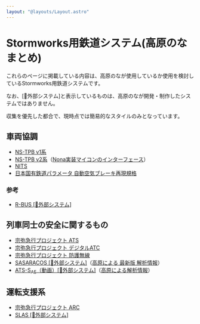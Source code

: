 ```yaml
---
layout: "@layouts/Layout.astro"
---
```

# Stormworks用鉄道システム(高原のな まとめ)
これらのページに掲載している内容は、高原のなが使用しているか使用を検討しているStormworks用鉄道システムです。

なお、\[🔗外部システム\]と表示しているものは、高原のなが開発・制作したシステムではありません。

収集を優先した都合で、現時点では簡易的なスタイルのみとなっています。

## 車両協調

- [NS-TPB v1系](communicate/NS-TPBv1.html)
- [NS-TPB v2系](communicate/NS-TPBv2.html)（[Nona実装マイコンのインターフェース](communicate/NS-TPBv2-nona.html)）
- [NITS](communicate/NITS.html)
- [日本国有鉄道パラメータ 自動空気ブレーキ再現規格](communicate/air-brake-JNR.html)

### 参考
- [R-BUS \[🔗外部システム\]](https://wikiwiki.jp/sbarjp/%E5%85%B1%E9%80%9A%E8%A6%8F%E6%A0%BC/%E9%89%84%E9%81%93/R-BUS)

## 列車同士の安全に関するもの
- [宗弥急行プロジェクト ATS](protect/Soya-ATS.html)
- [宗弥急行プロジェクト デジタルATC](protect/Soya-DATC.html)
- [宗弥急行プロジェクト 防護無線](protect/Soya-Radio.html)
- [SASARACOS \[🔗外部システム\]](https://github.com/MyanoSASA/SASARACOSPRE)（[高原による 最新版 解析情報](protect/SASARACOS.html)）
- [ATS-S<sub>AE</sub>（動画）\[🔗外部システム\]](https://www.nicovideo.jp/watch/sm38675237)（[高原による解析情報](protect/ATS-S-AE.html)）

## 運転支援系
- [宗弥急行プロジェクト ARC](support/Soya-Express-ARC.html)
- [SLAS \[🔗外部システム\]](support/SLAS.html)
